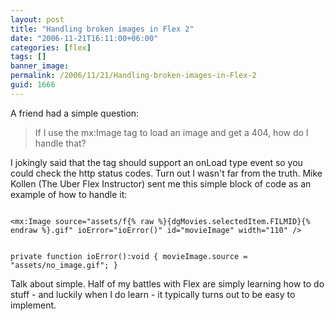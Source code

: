 ```yaml
---
layout: post
title: "Handling broken images in Flex 2"
date: "2006-11-21T16:11:00+06:00"
categories: [flex]
tags: []
banner_image: 
permalink: /2006/11/21/Handling-broken-images-in-Flex-2
guid: 1666
---
```


A friend had a simple question:

<blockquote>
If I use the mx:Image tag to load an image and get a 404, how do I handle that?
</blockquote>

I jokingly said that the tag should support an onLoad type event so you could check the http status codes. Turn out I wasn't far from the truth. Mike Kollen (The Uber Flex Instructor) sent me this simple block of code as an example of how to handle it:

<code>
&lt;mx:Image source="assets/f{% raw %}{dgMovies.selectedItem.FILMID}{% endraw %}.gif" ioError="ioError()" id="movieImage" width="110" /&gt;

private function ioError():void { 
  movieImage.source = "assets/no_image.gif";
}
</code>

Talk about simple. Half of my battles with Flex are simply learning how to do stuff - and luckily when I do learn - it typically turns out to be easy to implement.
